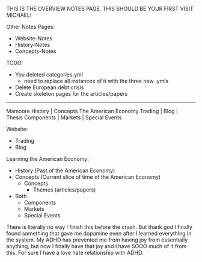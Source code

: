 THIS IS THE OVERVIEW NOTES PAGE. THIS SHOULD BE YOUR FIRST VISIT MICHAEL!

Other Notes Pages:
- Website-Notes
- History-Notes
- Concepts-Notes

TODO:
- You deleted categories.yml
  - need to replace all instances of it with the three new .ymls
- Delete European debt crisis
- Create skeleton pages for the articles/papers

-----------------------------------------------------------------

Mamoore                                                             History | Concepts The American Economy
Trading | Blog | Thesis                                               Components | Markets | Special Events


Website: 
- Trading
- Blog

Learning the American Economy: 
- History (Past of the American Economy)
- Concepts (Current slice of time of the American Economy)
  - Concepts
    - Themes (articles/papers)
- Both
  - Components
  - Markets
  - Special Events

There is literally no way I finish this before the crash. But thank god I finally found something that gave me dopamine even after I learned everything in the system. My ADHD has prevented me from having joy from essentially anything, but now I finally have that joy and I have SOOO much of it from this. For sure I have a love hate relationship with ADHD.